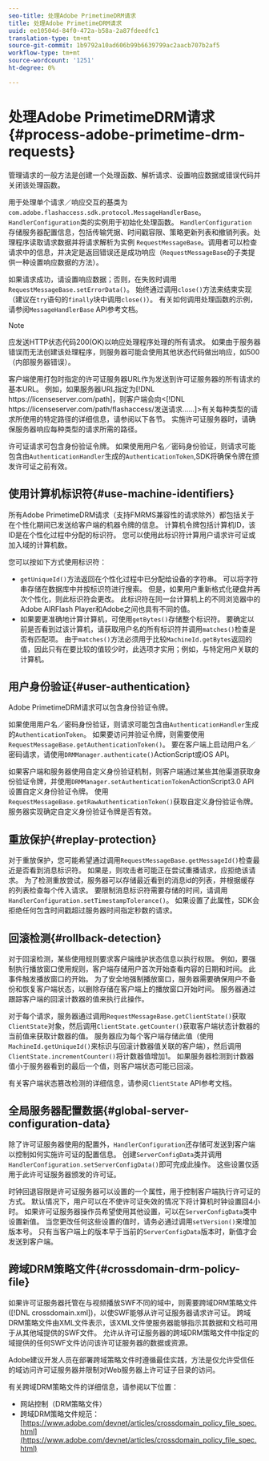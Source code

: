 ```yaml
---
seo-title: 处理Adobe PrimetimeDRM请求
title: 处理Adobe PrimetimeDRM请求
uuid: ee10504d-84f0-472a-b58a-2a87fdeedfc1
translation-type: tm+mt
source-git-commit: 1b9792a10ad606b99b6639799ac2aacb707b2af5
workflow-type: tm+mt
source-wordcount: '1251'
ht-degree: 0%

---
```



# 处理Adobe PrimetimeDRM请求{#process-adobe-primetime-drm-requests}

管理请求的一般方法是创建一个处理函数、解析请求、设置响应数据或错误代码并关闭该处理函数。

用于处理单个请求／响应交互的基类为`com.adobe.flashaccess.sdk.protocol.MessageHandlerBase`。 `HandlerConfiguration`类的实例用于初始化处理函数。 `HandlerConfiguration` 存储服务器配置信息，包括传输凭据、时间戳容限、策略更新列表和撤销列表。处理程序读取请求数据并将请求解析为实例 `RequestMessageBase`。调用者可以检查请求中的信息，并决定是返回错误还是成功响应（`RequestMessageBase`的子类提供一种设置响应数据的方法）。

如果请求成功，请设置响应数据；否则，在失败时调用`RequestMessageBase.setErrorData()`。 始终通过调用`close()`方法来结束实现（建议在`try`语句的`finally`块中调用`close()`）。 有关如何调用处理函数的示例，请参阅`MessageHandlerBase` API参考文档。

>[!NOTE]
>
>应发送HTTP状态代码200(OK)以响应处理程序处理的所有请求。 如果由于服务器错误而无法创建该处理程序，则服务器可能会使用其他状态代码做出响应，如500（内部服务器错误）。

客户端使用打包时指定的许可证服务器URL作为发送到许可证服务器的所有请求的基本URL。 例如，如果服务器URL指定为[!DNL ht<span></span>tps://licenseserver.com/path]，则客户端会向&lt;[!DNL ht<span></span>tps://licenseserver.com/path/flashaccess/发送请求……]>有关每种类型的请求所使用的特定路径的详细信息，请参阅以下各节。 实施许可证服务器时，请确保服务器响应每种类型的请求所需的路径。

许可证请求可包含身份验证令牌。 如果使用用户名／密码身份验证，则请求可能包含由`AuthenticationHandler`生成的`AuthenticationToken`,SDK将确保令牌在颁发许可证之前有效。

## 使用计算机标识符{#use-machine-identifiers}

所有Adobe PrimetimeDRM请求（支持FMRMS兼容性的请求除外）都包括关于在个性化期间已发送给客户端的机器令牌的信息。 计算机令牌包括计算机ID，该ID是在个性化过程中分配的标识符。 您可以使用此标识符计算用户请求许可证或加入域的计算机数。

您可以按如下方式使用标识符：

* `getUniqueId()`方法返回在个性化过程中已分配给设备的字符串。 可以将字符串存储在数据库中并按标识符进行搜索。 但是，如果用户重新格式化硬盘并再次个性化，则此标识符会更改。 此标识符在同一台计算机上的不同浏览器中的Adobe AIRFlash Player和Adobe之间也具有不同的值。
* 如果要更准确地计算计算机，可使用`getBytes()`存储整个标识符。 要确定以前是否看到过该计算机，请获取用户名的所有标识符并调用`matches()`检查是否有匹配项。 由于`matches()`方法必须用于比较`MachineId.getBytes`返回的值，因此只有在要比较的值较少时，此选项才实用；例如，与特定用户关联的计算机。

## 用户身份验证{#user-authentication}

Adobe PrimetimeDRM请求可以包含身份验证令牌。

如果使用用户名／密码身份验证，则请求可能包含由`AuthenticationHandler`生成的`AuthenticationToken`。 如果要访问并验证令牌，则需要使用`RequestMessageBase.getAuthenticationToken()`。 要在客户端上启动用户名／密码请求，请使用`DRMManager.authenticate()`ActionScript或iOS API。

如果客户端和服务器使用自定义身份验证机制，则客户端通过某些其他渠道获取身份验证令牌，并使用`DRMManager.setAuthenticationToken`ActionScript3.0 API设置自定义身份验证令牌。 使用`RequestMessageBase.getRawAuthenticationToken()`获取自定义身份验证令牌。 服务器实现确定自定义身份验证令牌是否有效。

## 重放保护{#replay-protection}

对于重放保护，您可能希望通过调用`RequestMessageBase.getMessageId()`检查最近是否看到消息标识符。 如果是，则攻击者可能正在尝试重播请求，应拒绝该请求。 为了检测重放尝试，服务器可以存储最近看到的消息id的列表，并根据缓存的列表检查每个传入请求。 要限制消息标识符需要存储的时间，请调用`HandlerConfiguration.setTimestampTolerance()`。 如果设置了此属性，SDK会拒绝任何包含时间戳超过服务器时间指定秒数的请求。

## 回滚检测{#rollback-detection}

对于回滚检测，某些使用规则要求客户端维护状态信息以执行权限。 例如，要强制执行播放窗口使用规则，客户端存储用户首次开始查看内容的日期和时间。 此事件触发播放窗口的开始。 为了安全地强制播放窗口，服务器需要确保用户不备份和恢复客户端状态，以删除存储在客户端上的播放窗口开始时间。 服务器通过跟踪客户端的回滚计数器的值来执行此操作。

对于每个请求，服务器通过调用`RequestMessageBase.getClientState()`获取`ClientState`对象，然后调用`ClientState.getCounter()`获取客户端状态计数器的当前值来获取计数器的值。 服务器应为每个客户端存储此值（使用`MachineId.getUniqueId()`来标识与回滚计数器值关联的客户端），然后调用`ClientState.incrementCounter()`将计数器值增加1。 如果服务器检测到计数器值小于服务器看到的最后一个值，则客户端状态可能已回滚。

有关客户端状态篡改检测的详细信息，请参阅`ClientState` API参考文档。

## 全局服务器配置数据{#global-server-configuration-data}

除了许可证服务器使用的配置外，`HandlerConfiguration`还存储可发送到客户端以控制如何实施许可证的配置信息。 创建`ServerConfigData`类并调用`HandlerConfiguration.setServerConfigData()`即可完成此操作。 这些设置仅适用于此许可证服务器颁发的许可证。

时钟回退容限是许可证服务器可以设置的一个属性，用于控制客户端执行许可证的方式。 默认情况下，用户可以在不使许可证失效的情况下将计算机时钟设置回4小时。 如果许可证服务器操作员希望使用其他设置，可以在`ServerConfigData`类中设置新值。 当您更改任何这些设置的值时，请务必通过调用`setVersion()`来增加版本号。 只有当客户端上的版本早于当前的`ServerConfigData`版本时，新值才会发送到客户端。

## 跨域DRM策略文件{#crossdomain-drm-policy-file}

如果许可证服务器托管在与视频播放SWF不同的域中，则需要跨域DRM策略文件([!DNL crossdomain.xml])，以使SWF能够从许可证服务器请求许可证。 跨域DRM策略文件由XML文件表示，该XML文件使服务器能够指示其数据和文档可用于从其他域提供的SWF文件。 允许从许可证服务器的跨域DRM策略文件中指定的域提供的任何SWF文件访问该许可证服务器的数据或资源。

Adobe建议开发人员在部署跨域策略文件时遵循最佳实践，方法是仅允许受信任的域访问许可证服务器并限制对Web服务器上许可证子目录的访问。

有关跨域DRM策略文件的详细信息，请参阅以下位置：

* 网站控制（DRM策略文件）
* 跨域DRM策略文件规范：[https://www.adobe.com/devnet/articles/crossdomain_policy_file_spec.html](https://www.adobe.com/devnet/articles/crossdomain_policy_file_spec.html)